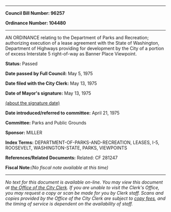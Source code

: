 

********

**Council Bill Number: 96257**
   
**Ordinance Number: 104480**
********

 AN ORDINANCE relating to the Department of Parks and Recreation; authorizing execution of a lease agreement with the State of Washington, Department of Highways providing for development by the City of a portion of excess Interstate 5 right-of-way as Banner Place Viewpoint.

**Status:** Passed
   
**Date passed by Full Council:** May 5, 1975
   
**Date filed with the City Clerk:** May 13, 1975
   
**Date of Mayor's signature:** May 13, 1975
   
[(about the signature date)](/~public/approvaldate.htm)
   
   
   
**Date introduced/referred to committee:** April 21, 1975
   
**Committee:** Parks and Public Grounds
   
**Sponsor:** MILLER
   
   
**Index Terms:** DEPARTMENT-OF-PARKS-AND-RECREATION, LEASES, I-5, ROOSEVELT, WASHINGTON-STATE, PARKS, VIEWPOINTS

**References/Related Documents:** Related: CF 281247

**Fiscal Note:**_(No fiscal note available at this time)_
********

_No text for this document is available on-line. You may view this document at [the Office of the City Clerk](http://www.seattle.gov/leg/clerk/contactUs.htm). If you are unable to visit the Clerk's Office, you may request a copy or scan be made for you by Clerk staff. Scans and copies provided by the Office of the City Clerk are subject to [copy fees](http://clerk.seattle.gov/~public/clerkfees.htm), and the timing of service is dependent on the availability of staff._

